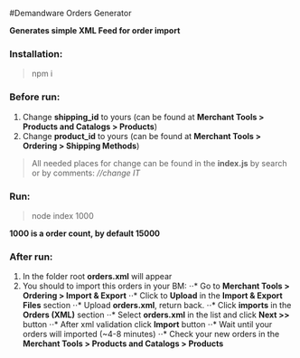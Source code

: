#Demandware Orders Generator

**Generates simple XML Feed for order import**

### Installation:

> npm i

### Before run:
1. Change **shipping_id** to yours (can be found at **Merchant Tools >  Products and Catalogs >  Products**)
2. Change **product_id** to yours (can be found at **Merchant Tools >  Ordering >  Shipping Methods**)

> All needed places for change can be found in the **index.js** by search or by comments: *//change IT*

### Run:

> node index 1000

**1000 is a order count, by default 15000**

### After run:

1. In the folder root **orders.xml** will appear
2. You should to import this orders in your BM: 
⋅⋅* Go to **Merchant Tools >  Ordering >  Import & Export**
⋅⋅* Click to **Upload** in the **Import & Export Files** section
⋅⋅* Upload **orders.xml**, return back.
⋅⋅* Click **imports** in the **Orders (XML)** section
⋅⋅* Select **orders.xml** in the list and click **Next >>** button
⋅⋅* After xml validation click **Import** button
⋅⋅* Wait until your orders will imported (~4-8 minutes)
⋅⋅* Check your new orders in the **Merchant Tools >  Products and Catalogs >  Products**